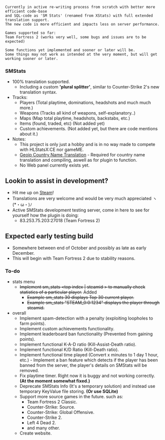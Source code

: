 
```
Currently in active re-writing process from scratch with better more efficient code-base
and SQL-code as 'SM Stats' (renamed from XStats) with full extended translation support.
The new code is more efficient and impacts less on server performance.

Games supported so far:
Team Fortress 2 (works very well, some bugs and issues are to be expected)

Some functions yet implemented and sooner or later will be.
Some things may not work as intended at the very moment, but will get working sooner or later.
```
### SMStats
   - 100% translation supported.
      - Including a custom **'plural splitter'**, similar to Counter-Strike 2's new translation syntax.
   - Tracks:
      - Players (Total playtime, dominations, headshots and much much more.)
      - Weapons (Tracks all kind of weapons, self-explanatory..)
      - Maps (Map total playtime, headshots, backstabs, etc.)
      - Items (found, traded, etc) (Not added yet)
      - Custom achievements. (Not added yet, but there are code mentions about it.)
   - Notes:
      - This project is only just a hobby and is in no way made to compete with HLStatsX:CE nor gameME.
      - [Geoip Country Name Translation](https://github.com/Teamkiller324/SM-Geoip-CountryName) - Required for country name translation and compiling, aswell as for plugin to function.
      - No Web panel currently exists yet.

## Lookin to assist in development?
   - Hit me up on [Steam](https://steamcommunity.com/id/Teamkiller324)!
   - Translations are very welcome and would be very much appreciated ヽ(*・ω・)ﾉ
   - Active SMStats development testing server, come in here to see for yourself how the plugin is doing:
        - 83.253.75.203:27018 (Team Fortress 2)

## Expected early testing build
   - Somewhere between end of October and possibly as late as early December.
   - This will begin with Team Fortress 2 due to stability reasons.

### To-do
   - stats menu
        - ~~Implement sm_stats <top index | steamid > to manually check statistics of a particular player.~~ Added
             -  ~~Example sm_stats 30 displays Top 30 current player.~~
             -  ~~Example sm_stats "STEAM_0:0:1234" displays the player through steamid.~~
   - overall
        - Implement spam-detection with a penalty (exploiting loopholes to farm points).
        - Implement custom achievements functionality.
        - Implement leaderboard ban functionality (Prevented from gaining points).
        - Implement functional K-A-D ratio (Kill-Assist-Death ratio).
        - Implement functional K/D Ratio (Kill-Death ratio).
        - Implement functional time played (Convert x minutes to 1 day 1 hour, etc.)
	- Implement a ban feature which detects if the player has been banned from the server, the player's details on SMStats will be removed.
        - Fix playtime timer. Right now it is buggy and not working correctly. **(At the moment somewhat fixed.)**
        - Deprecate SMStats Info (It's a temporary solution) and instead use temporary KeyValue file storing. **(Or use SQLite)**
        - Support more source games in the future. such as:
          - Team Fortress 2 Classic.
          - Counter-Strike: Source.
          - Counter-Strike: Global Offensive.
          - Counter-Strike 2.
          - Left 4 Dead 2.
          - and many other.
        - Create website.
